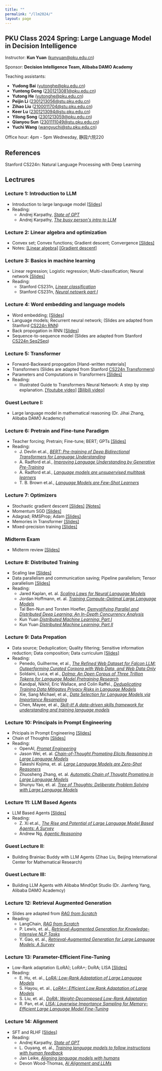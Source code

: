 ```yaml
---
title: ""
permalink: "/llm2024/"
layout: page
---
```


## PKU Class 2024 Spring: Large Language Model in Decision Intelligence

Instructor: **Kun Yuan** (kunyuan@pku.edu.cn) <br>

Sponsor: **Decision Intelligence Team, Alibaba DAMO Academy** <br>

Teaching assistants: 
- **Yudong Bai** (yutonghe@pku.edu.cn) <br>
- **Yunteng Geng** (2301213081@pku.edu.cn) <br>
- **Yutong He** (yutonghe@pku.edu.cn) <br>
- **Peijin Li** (2301213056@stu.pku.edu.cn) <br>
- **Zihao Liu** (2100011704@stu.pku.edu.cn) <br>
- **Keer Lu** (2301213094@stu.pku.edu.cn) <br>
- **Yilong Song** (2301213059@pku.edu.cn) <br> 
- **Qianyou Sun** (2301111049@stu.pku.edu.cn) <br>
- **Yuchi Wang** (wangyuchi@stu.pku.edu.cn) <br>

Office hour: 4pm - 5pm Wednesday, 静园六院220

## References
Stanford CS224n: Natural Language Processing with Deep Learning

## Lectrures

### Lecture 1: Introduction to LLM <br>
- Introduction to large language model [[Slides]](https://github.com/kunyuan827/kunyuan827.github.io/raw/master/teaching/LLM/Intro_LLM_v1.pdf)
- Reading: <br>
    - Andrej Karpathy, *[State of GPT](https://www.bilibili.com/video/BV1ts4y1T7UH/?spm_id_from=333.337.search-card.all.click)* <br>
    - Andrej Karpathy, *[The busy person's intro to LLM](https://www.bilibili.com/video/BV1NH4y1m78m/?spm_id_from=333.337.search-card.all.click&vd_source=2609112b8838130df3f5c7166ed6effb)* <br>

### Lecture 2: Linear algebra and optimization <br>
- Convex set; Convex functions; Gradient descent; Convergence [[Slides]](https://github.com/kunyuan827/kunyuan827.github.io/raw/master/teaching/LLM/gradient_descent.pdf) <br>
- Notes: [[Linear algebra]](https://github.com/kunyuan827/kunyuan827.github.io/raw/master/teaching/LLM/notes_linear_algebra.pdf) [[Gradient descent]](https://github.com/kunyuan827/kunyuan827.github.io/raw/master/teaching/LLM/notes_gradient_descent.pdf)

### Lecture 3: Basics in machine learning <br>
- Linear regression; Logistic regression; Multi-classification; Neural network [[Slides]](https://github.com/kunyuan827/kunyuan827.github.io/raw/master/teaching/LLM/ml.pdf)
- Reading: <br>
    - Stanford CS231n, *[Linear classification](https://cs231n.github.io/linear-classify/)* <br>
    - Stanford CS231n, *[Neural netowrk part I](https://cs231n.github.io/neural-networks-1/)* 

### Lecture 4: Word embedding and language models <br>
- Word embedding; [[Slides]](https://github.com/kunyuan827/kunyuan827.github.io/raw/master/teaching/LLM/langmodel.pdf)
- Language models; Recurrent neural network; (Slides are adapted from Stanford [CS224n RNN](https://web.stanford.edu/class/cs224n/slides/cs224n-2024-lecture05-rnnlm.pdf))
- Back propogation in RNN [[Slides]](https://github.com/kunyuan827/kunyuan827.github.io/raw/master/teaching/LLM/RNN_grad.pdf)
- Sequence-to-sequence model (Slides are adapted from Stanford [CS224n Seq2Seq](https://web.stanford.edu/class/cs224n/slides/cs224n-2024-lecture06-fancy-rnn.pdf))

### Lecture 5: Transformer <br>
- Forward-Backward propogation [Hand-written materials]
- Transformers (Slides are adapted from Stanford [CS224n Transformers](https://web.stanford.edu/class/cs224n/slides/cs224n-2024-lecture08-transformers.pdf))
- Parameters and Computations in Transformers [[Slides]](https://github.com/kunyuan827/kunyuan827.github.io/raw/master/teaching/LLM/Memory_analysis.pdf)
- Reading: <br>
    - Illustrated Guide to Transformers Neural Network: A step by step explanation. [[Youtube video]](https://www.youtube.com/watch?v=4Bdc55j80l8) [[Bilibili video]](https://www.bilibili.com/video/BV1AK4y1e7y1/?vd_source=2609112b8838130df3f5c7166ed6effb)
 
### Guest Lecture I: <br> ###
- Large language model in mathematical reasoning (Dr. Jihai Zhang, Alibaba DAMO Academcy) 

### Lecture 6: Pretrain and Fine-tune Paradigm <br>
- Teacher forcing; Pretrain; Fine-tune; BERT; GPTs [[Slides]](https://github.com/kunyuan827/kunyuan827.github.io/raw/master/teaching/LLM/Pre_train.pdf)
- Reading: <br>
    - J. Devlin et.al., *[BERT: Pre-training of Deep Bidirectional Transformers for Language Understanding](https://arxiv.org/pdf/1810.04805.pdf)*
    - A. Radford et.al., *[Improving Language Understanding by Generative Pre-Training](https://www.cs.ubc.ca/~amuham01/LING530/papers/radford2018improving.pdf)*
    - A. Radford et.al., *[Language models are unsupervised multitask learners](https://cdn.openai.com/better-language-models/language_models_are_unsupervised_multitask_learners.pdf)*
    - T. B. Brown et.al., *[Language Models are Few-Shot Learners](https://arxiv.org/abs/2005.14165)*

### Lecture 7: Optimizers <br>
- Stochastic gradient descent [[Slides]](https://github.com/kunyuan827/kunyuan827.github.io/raw/master/teaching/LLM/SGD.pdf) [[Notes]](https://github.com/kunyuan827/kunyuan827.github.io/raw/master/teaching/LLM/SGD_convergence.pdf)
- Momentum SGD [[Slides]](https://github.com/kunyuan827/kunyuan827.github.io/raw/master/teaching/LLM/ACC_SGD.pdf)
- Adagrad; RMSProp; Adam [[Slides]](https://github.com/kunyuan827/kunyuan827.github.io/raw/master/teaching/LLM/Adaptive_SGD.pdf)
- Memories in Transformer [[Slides]](https://github.com/kunyuan827/kunyuan827.github.io/raw/master/teaching/LLM/Memory_analysis_part2.pdf)
- Mixed-precision training [[Slides]](https://github.com/kunyuan827/kunyuan827.github.io/raw/master/teaching/LLM/mixed_precision.pdf)

### Midterm Exam
- Midterm review [[Slides]](https://github.com/kunyuan827/kunyuan827.github.io/raw/master/teaching/LLM/Midterm_review.pdf)

### Lecture 8: Distributed Training <br>
- Scaling law [[Slides]](https://github.com/kunyuan827/kunyuan827.github.io/raw/master/teaching/LLM/Scaling_law.pdf)
- Data parallelism and communication saving; Pipeline parallelism; Tensor parallelism [[Slides]](https://github.com/kunyuan827/kunyuan827.github.io/raw/master/teaching/LLM/DistributedTraining.pdf)
- Reading: <br>
    - Jared Kaplan, et. al. *[Scaling Laws for Neural Language Models](https://arxiv.org/abs/2001.08361)*
    - Jordan Hoffmann, et. al. *[Training Compute-Optimal Large Language Models](https://arxiv.org/abs/2203.15556)*
    - Tal Ben-Nun and Torsten Hoefler, *[Demystifying Parallel and Distributed Deep Learning: An In-Depth Concurrency Analysis](https://arxiv.org/abs/1802.09941)*
    - Kun Yuan *[Distributed Machine Learning: Part I](https://github.com/kunyuan827/kunyuan827.github.io/raw/master/resources/talk/DistributedML-PartI[Okinawa].pdf)*
    - Kun Yuan *[Distributed Machine Learning: Part II](https://github.com/kunyuan827/kunyuan827.github.io/raw/master/resources/talk/DistributedML-Part2[Okinawa].pdf)*

### Lecture 9: Data Prepation
- Data source; Deduplication; Quality filtering; Sensitive information reduction; Data composition; Data curriculum [[Slides]](https://github.com/kunyuan827/kunyuan827.github.io/raw/master/teaching/LLM/DataPrep.pdf)
- Reading: <br>
    - Penedo, Guilherme, et al., *[The Refined Web Dataset for Falcon LLM: Outperforming Curated Corpora with Web Data, and Web Data Only](https://arxiv.org/pdf/2306.01116)*
    - Soldaini, Luca, et al., *[Dolma: An Open Corpus of Three Trillion Tokens for Language Model Pretraining Research](https://arxiv.org/pdf/2402.00159)*
    - Kandpal, Nikhil, Eric Wallace, and Colin Raffel., *[Deduplicating Training Data Mitigates Privacy Risks in Language Models](https://proceedings.mlr.press/v162/kandpal22a/kandpal22a.pdf)*
    - Xie, Sang Michael, et al., *[Data Selection for Language Models via Importance Resampling](https://proceedings.neurips.cc/paper_files/paper/2023/file/6b9aa8f418bde2840d5f4ab7a02f663b-Paper-Conference.pdf)*
    - Chen, Mayee, et al., *[Skill-it! A data-driven skills framework for understanding and training language models](https://proceedings.neurips.cc/paper_files/paper/2023/file/70b8505ac79e3e131756f793cd80eb8d-Paper-Conference.pdf)*


### Lecture 10: Principals in Prompt Engineering
- Pricipals in Prompt Engineering [[Slides]](https://github.com/kunyuan827/kunyuan827.github.io/raw/master/teaching/LLM/PE.pdf)
- Chain of Thoughts [[Slides]](https://github.com/kunyuan827/kunyuan827.github.io/raw/master/teaching/LLM/CoT.pdf)
- Reading: <br>
    - OpenAI, *[Prompt Engineering](https://platform.openai.com/docs/guides/prompt-engineering)*
    - Jason Wei, et. al. *[Chain-of-Thought Prompting Elicits Reasoning in Large Language Models](https://arxiv.org/abs/2201.11903)*
    - Takeshi Kojima, et. al. *[Large Language Models are Zero-Shot Reasoners](https://arxiv.org/abs/2201.11903)*
    - Zhuosheng Zhang, et. al. *[Automatic Chain of Thought Prompting in Large Language Models](https://arxiv.org/abs/2210.03493)*
    - Shunyu Yao, et. al. *[Tree of Thoughts: Deliberate Problem Solving with Large Language Models](https://arxiv.org/abs/2305.10601)* 

### Lecture 11: LLM Based Agents
- LLM Based Agents [[Slides]](https://github.com/kunyuan827/kunyuan827.github.io/raw/master/teaching/LLM/Agents.pdf)
- Reading: <br>
    - Z. Xi et.al., *[The Rise and Potential of Large Language Model Based Agents: A Survey](https://arxiv.org/pdf/2309.07864)*
    - Andrew Ng, *[Agentic Reasoning](https://www.bilibili.com/video/BV1c1421U7yq/?spm_id_from=333.337.search-card.all.click&vd_source=2609112b8838130df3f5c7166ed6effb)*

### Guest Lecture II: <br> ###
- Building Brainiac Buddy with LLM Agents (Zihao Liu, Beijing International Center for Mathematical Research)

### Guest Lecture III: <br> ###
- Building LLM Agents with Alibaba MindOpt Studio  (Dr. Jianfeng Yang, Alibaba DAMO Academcy)
 
### Lecture 12: Retrieval Augmented Generation
- Slides are adapted from *[RAG from Scratch](https://www.youtube.com/watch?v=wd7TZ4w1mSw&list=PLfaIDFEXuae2LXbO1_PKyVJiQ23ZztA0x)*
- Reading: <br>
    - LangChain, *[RAG from Scratch](https://www.bilibili.com/video/BV1dm41127jc/?spm_id_from=333.788&vd_source=2609112b8838130df3f5c7166ed6effb)*
    - P. Lewis, et. al., *[Retrieval-Augmented Generation for Knowledge-Intensive NLP Tasks](https://proceedings.neurips.cc/paper/2020/file/6b493230205f780e1bc26945df7481e5-Paper.pdf)*
    - Y. Gao, et. al., *[Retrieval-Augmented Generation for Large Language Models: A Survey](https://arxiv.org/abs/2312.10997)*
 
### Lecture 13: Parameter-Efficient Fine-Tuning
- Low-Rank adaptation (LoRA); LoRA+; DoRA; LISA [[Slides]](https://github.com/kunyuan827/kunyuan827.github.io/raw/master/teaching/LLM/LoRA.pdf)
- Reading: <br>
    - E. Hu, et. al., *[LoRA: Low-Rank Adaptation of Large Language Models](https://arxiv.org/abs/2106.09685)*
    - S. Hayou, et. al., *[LoRA+: Efficient Low Rank Adaptation of Large Models](https://arxiv.org/abs/2402.12354)*
    - S. Liu, et. al., *[DoRA: Weight-Decomposed Low-Rank Adaptation](https://arxiv.org/abs/2402.09353)*
    - R. Pan, et.al, *[LISA: Layerwise Importance Sampling for Memory-Efficient Large Language Model Fine-Tuning](https://arxiv.org/abs/2403.17919)*

### Lecture 14: Alignment
- SFT and RLHF [[Slides]](https://github.com/kunyuan827/kunyuan827.github.io/raw/master/teaching/LLM/Alignment.pdf)
- Reading: <br>
    - Andrej Karpathy, *[State of GPT](https://www.bilibili.com/video/BV1ts4y1T7UH/?spm_id_from=333.337.search-card.all.click)* 
    - L. Ouyang, et. al., *[Training language models to follow instructions with human feedback](https://arxiv.org/pdf/2203.02155)* 
    - Jan Leike, *[Aligning language models with humans](https://www.youtube.com/watch?v=DJ1Yy6Aquug&list=PLoROMvodv4rNiJRchCzutFw5ItR_Z27CM&index=12&t=1858s)* 
    - Devon Wood-Thomas, *[AI Alignment and LLMs](https://www.cs.princeton.edu/courses/archive/fall22/cos597G/lectures/lec22.pdf)*
